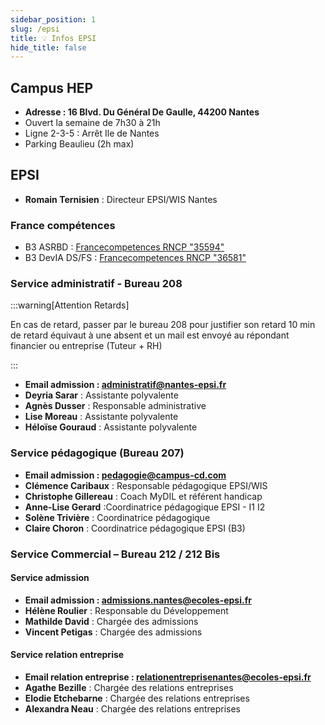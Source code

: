 ```yaml
---
sidebar_position: 1
slug: /epsi
title: 💡 Infos EPSI
hide_title: false
---
```


## Campus HEP
- **Adresse : 16 Blvd. Du Général De Gaulle, 44200 Nantes**
- Ouvert la semaine de 7h30 à 21h
- Ligne 2-3-5 : Arrêt Ile de Nantes
- Parking Beaulieu (2h max)

## EPSI

- **Romain Ternisien** : Directeur EPSI/WIS Nantes

### France compétences

- B3 ASRBD : [Francecompetences RNCP "35594"](https://www.francecompetences.fr/recherche/rncp/35594/)
- B3 DevIA DS/FS : [Francecompetences RNCP "36581"](https://www.francecompetences.fr/recherche/rncp/36581/)

### Service administratif - Bureau 208

:::warning[Attention Retards]

En cas de retard, passer par le bureau 208 pour justifier son retard
10 min de retard équivaut à une absent et un mail est envoyé au répondant financier ou entreprise (Tuteur + RH)

:::

- **Email admission : [administratif@nantes-epsi.fr](mailto:administratif@nantes-epsi.fr)**
- **Deyria Sarar** : Assistante polyvalente  
- **Agnès Dusser** : Responsable administrative  
- **Lise Moreau** : Assistante polyvalente  
- **Héloïse Gouraud** : Assistante polyvalente  

### Service pédagogique (Bureau 207)

- **Email admission : [pedagogie@campus-cd.com](mailto:pedagogie@campus-cd.com)**
- **Clémence Caribaux** : Responsable pédagogique EPSI/WIS  
- **Christophe Gillereau** : Coach MyDIL et référent handicap
- **Anne-Lise Gerard** :Coordinatrice pédagogique EPSI - I1 I2
- **Solène Trivière** : Coordinatrice pédagogique  
- **Claire Choron** : Coordinatrice pédagogique EPSI (B3)  

### Service Commercial – Bureau 212 / 212 Bis

#### Service admission

- **Email admission : [admissions.nantes@ecoles-epsi.fr](mailto:admissions.nantes@ecoles-epsi.fr)**
- **Hélène Roulier** : Responsable du Développement
- **Mathilde David** : Chargée des admissions
- **Vincent Petigas** : Chargée des admissions

#### Service relation entreprise
- **Email relation entreprise : [relationentreprisenantes@ecoles-epsi.fr](mailto:relationentreprisenantes@ecoles-epsi.fr)**
- **Agathe Bezille** : Chargée des relations entreprises
- **Elodie Etchebarne** : Chargée des relations entreprises
- **Alexandra Neau** : Chargée des relations entreprises